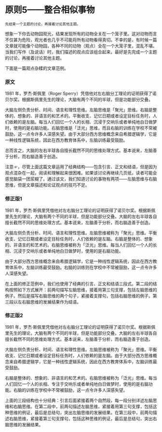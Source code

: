 # 原则5——整合相似事物

	先结束一个主题的讨论，再接着讨论其他主题。

想象一下你去动物园观光，结果发现所有的动物全关在一个笼子里。这对动物而言不仅甚为危险，观光者也几乎不可能将所有动物看得真切。不幸的是，有时候一篇文章就可能像个动物园，各种不同的动物（观点）全在一个大笼子里，混乱不堪。当我们写作（及说话）时，我们描述的观点应该组合起来，最好是先完成一个主题的讨论，再接着讨论其他主题。

下面是一篇观点杂糅的文章范例。

### 原文

1981 年，罗杰·斯佩里（Roger Sperry）凭借他对左右脑分工理论的证明获得了诺贝尔奖。根据斯佩里先生的理论，大脑有两个不同的半球，但是功能部分交叠。

大脑左侧负责分析、时间、语言和理性思维。左脑思维是「聚光」思维。右脑是整体的、想象的、非语言的和艺术的。平衡收支、记忆日期或者设定目标任务时，人们依赖的是左脑。每当人们回忆一个人的长相、沉浸于交响乐或者单纯地白日做梦时，使用的是右脑功能。右脑思维是「泛光」思维，而且右脑的训练在学校不常被鼓励，这一点令许多人深感失望。由于大部分西方思维概念来自希腊逻辑学，它是一种线性逻辑系统，因此在西方教育体系中，左脑训练最受鼓励。

总而言之，大脑的左右半球各自擅长截然不同的思维处理方式。基本说来，左脑善于分析，而右脑造善于创造。

注意☞，尽管上面这篇文章运用了经典结构——包含引言、正文和结语，但是因为观点混杂在一起，阅读和理解起来很困难。如果该讨论再继续几页纸，读者可能会感觉脑袋一团浆糊了。通过该文，我们知道讨论的事物有两项——左脑思维与右脑思维，但是文章描述和论证观点的技巧不足。

### 修正版1

1981 年，罗杰·斯佩里凭借他对左右脑分工理论的证明获得了诺贝尔奖。根据斯佩里先生的理论，大脑有两个不同的半球，但是功能部分交叠。大脑的左右半球各自擅长截然不同的思维处理方式。基本说来，左脑善于分析，而右脑造善于创造。

大脑左侧负责分析、时间、语言和理性思维。左脑思维被称为「聚光」思维。平衡收支、记忆日期或者设定目标任务时，人们依赖的是左脑。右脑是整体的、想象的、非语言的和艺术的。右脑思维被称为「泛光」思维。每当人们回忆一个人的长相、沉浸于交响乐或者单纯地白日做梦时，使用的是右脑功能。

由于大部分西方思维概念来自希腊逻辑学，它是一种线性逻辑系统，因此在西方教育体系中，左脑训练最受鼓励。右脑的训练则在学校中不常被鼓励，这一点令许多人深感失望。

在上面的修正范例中，我们也使用了经典的引言、正文和结语三段式。第二段的结构按照如下方式展开：前两句描写左脑思维，接着用第三句支撑，包括左脑思维的例子。然后是描写右脑思维的两个句子，紧接着支撑句，包括右脑思维的例子。第三段以左右脑思维的发展结果作为结语。

### 修正版2

1981 年，罗杰·斯佩里凭借他对左右脑分工理论的证明获得了诺贝尔奖。根据斯佩里先生的理论，大脑有两个不同的半球，但是功能部分交叠。大脑的左右半球各自擅长截然不同的思维处理方式。基本说来，左脑善于分析，而右脑造善于创造。

大脑左侧负责分析、时间、语言和理性思维。左脑思维被称为「聚光」思维。平衡收支、记忆日期或者设定目标任务时，人们依赖的是左脑。由于大部分西方思维概念来自希腊逻辑学，它是一种线性逻辑系统，因此在西方教育体系中，左脑训练最受鼓励。

右脑是整体的、想象的、非语言的和艺术的。右脑思维被称为「泛光」思维。每当人们回忆一个人的长相、专注于交响乐或者单纯地白日做梦时，使用的是右脑功能。右脑的训练在学校中不常被鼓励，这一点令许多人深感失望。

上面的三段结构也十分经典：引言后面紧接着两个自然段，每一段分别详述左脑思维和右脑思维。在第二段中，前两句描述左脑思维，紧接着用第三句支撑，包括这种思维的例证，最后是总结句，突出左脑思维的发展结果。在第三段中，前两句描述右脑思维，紧接着第三句支撑句，包括这种思维的例证，最后是总结句，突出右脑思维的发展结果。
